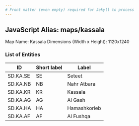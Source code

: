 ```yaml
---
# Front matter (even empty) required for Jekyll to process
---
```


## JavaScript Alias: maps/kassala

Map Name: Kassala
Dimensions (Width x Height): 1120x1240

### List of Entities

| ID      | Short label | Label                   |
| ------- | ----------- | ----------------------- |
|SD.KA.SE|SE|Seteet|
|SD.KA.NB|NB|Nahr Atbara|
|SD.KA.KR|KR|Kassala|
|SD.KA.AG|AG|Al Gash|
|SD.KA.HA|HA|Hamashkorieb|
|SD.KA.AF|AF|Al Fushqa|
